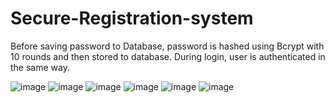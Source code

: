 # Secure-Registration-system
Before saving password to Database, password is hashed using Bcrypt with 10 rounds and then stored to database.
During login, user is authenticated in the same way.

![image](https://user-images.githubusercontent.com/67255069/105218032-a8bc9100-5b7a-11eb-8b72-d8763b3e5f90.png)
![image](https://user-images.githubusercontent.com/67255069/105218143-cee23100-5b7a-11eb-89a9-ca5649edacaf.png)
![image](https://user-images.githubusercontent.com/67255069/105218588-5a5bc200-5b7b-11eb-9b47-49a7b90f9e18.png)
![image](https://user-images.githubusercontent.com/67255069/105715374-87292400-5f43-11eb-8ac9-5872d09570f4.png)
![image](https://user-images.githubusercontent.com/67255069/105716361-b724f700-5f44-11eb-9cc6-6d72499e2968.png)
![image](https://user-images.githubusercontent.com/67255069/105717736-7f1eb380-5f46-11eb-9e47-3e86403a6b6c.png)

